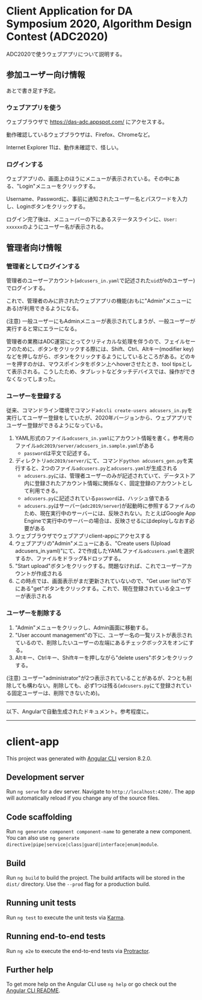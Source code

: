 Client Application for DA Symposium 2020, Algorithm Design Contest (ADC2020)
============================================================================

ADC2020で使うウェブアプリについて説明する。

参加ユーザー向け情報
--------------------

あとで書き足す予定。

### ウェブアプリを使う

ウェブブラウザで https://das-adc.appspot.com/ にアクセスする。

動作確認しているウェブブラウザは、Firefox、Chromeなど。

Internet Explorer 11は、動作未確認で、怪しい。

### ログインする

ウェブアプリの、画面上のほうにメニューが表示されている。その中にある、"Login"メニューをクリックする。

Username、Passwordに、事前に通知されたユーザー名とパスワードを入力し、Loginボタンをクリックする。

ログイン完了後は、メニューバーの下にあるステータスラインに、`User: xxxxxx`のようにユーザー名が表示される。


管理者向け情報
--------------

### 管理者としてログインする

管理者のユーザーアカウント(`adcusers_in.yaml`で記述された`uid`が`0`のユーザー)でログインする。

これで、管理者のみに許されたウェブアプリの機能(おもに"Admin"メニューにある)が利用できるようになる。

(注意) 一般ユーザーにもAdminメニューが表示されてしまうが、一般ユーザーが実行すると常にエラーになる。

管理者の業務はADC運営にとってクリティカルな処理を伴うので、フェイルセーフのために、ボタンをクリックする際には、Shift、Ctrl、Altキー(modifier key)などを押しながら、ボタンをクリックするようにしているところがある。どのキーを押すのかは、マウスポインタをボタン上へhoverさせたとき、tool tipsとして表示される。こうしたため、タブレットなどタッチデバイスでは、操作ができなくなってしまった。


### ユーザーを登録する

従来、コマンドライン環境でコマンド`adccli create-users adcusers_in.py`を実行してユーザー登録をしていたが、2020年バージョンから、ウェブアプリでユーザー登録ができるようになっている。

1. YAML形式のファイル`adcusers_in.yaml`にアカウント情報を書く。参考用のファイル`adc2019/server/adcusers_in.sample.yaml`がある
    - `password`は平文で記述する。
2. ディレクトリ`adc2019/server/`にて、コマンド`python adcusers_gen.py`を実行すると、2つのファイル`adcusers.py`と`adcusers.yaml`が生成される
    - `adcusers.py`には、管理者ユーザーのみが記述されていて、データストア内に登録されたアカウント情報に関係なく、固定登録のアカウントとして利用できる。
	- `adcusers.py`に記述されている`password`は、ハッシュ値である
	- `adcusers.py`はサーバー(`adc2019/server`)が起動時に参照するファイルのため、現在実行中のサーバーには、反映されない。たとえばGoogle App Engineで実行中のサーバーの場合は、反映させるにはdeployしなおす必要がある
3. ウェブブラウザでウェブアプリclient-appにアクセスする
4. ウェブアプリの"Admin"メニューにある、"Create users (Upload adcusers\_in.yaml)"にて、2で作成したYAMLファイル`adcusers.yaml`を選択するか、ファイルをドラッグ&ドロップする。
5. "Start upload"ボタンをクリックする。問題なければ、これでユーザーアカウントが作成される
6. この時点では、画面表示がまだ更新されていないので、"Get user list"の下にある"get"ボタンをクリックする。これで、現在登録されている全ユーザーが表示される


### ユーザーを削除する

1. "Admin"メニューをクリックし、Admin画面に移動する。
2. "User account management"の下に、ユーザー名の一覧リストが表示されているので、削除したいユーザーの左端にあるチェックボックスをオンにする。
3. Altキー、Ctrlキー、Shiftキーを押しながら"delete users"ボタンをクリックする。

(注意) ユーザー"administrator"が2つ表示されていることがあるが、2つとも削除しても構わない。削除しても、必ず1つは残る(`adcusers.py`にて登録されている固定ユーザーは、削除できないため)。


****
以下、Angularで自動生成されたドキュメント。参考程度に。
****

# client-app

This project was generated with [Angular CLI](https://github.com/angular/angular-cli) version 8.2.0.

## Development server

Run `ng serve` for a dev server. Navigate to `http://localhost:4200/`. The app will automatically reload if you change any of the source files.

## Code scaffolding

Run `ng generate component component-name` to generate a new component. You can also use `ng generate directive|pipe|service|class|guard|interface|enum|module`.

## Build

Run `ng build` to build the project. The build artifacts will be stored in the `dist/` directory. Use the `--prod` flag for a production build.

## Running unit tests

Run `ng test` to execute the unit tests via [Karma](https://karma-runner.github.io).

## Running end-to-end tests

Run `ng e2e` to execute the end-to-end tests via [Protractor](http://www.protractortest.org/).

## Further help

To get more help on the Angular CLI use `ng help` or go check out the [Angular CLI README](https://github.com/angular/angular-cli/blob/master/README.md).
